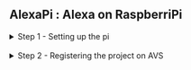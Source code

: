 ## AlexaPi : Alexa on RaspberriPi ##

<details>
  <summary>Step 1 - Setting up the pi</summary>
  <br />
   1) Copy the contents of the setup folder onto your desktop <br />
   2) Install etcher into your pc <br />
   3) Burn Raspian.img to the given sd card using etcher <br />
   4) insert the sd card into the raspberry pi <br />
   5) Poweron the rpi <br />
  </details>
  <br />
<details>
  <summary>Step 2 - Registering the project on AVS</summary>
  <br />
  1) Create an amazon developers account at  https://developer.amazon.com <br />
  2) Click the ALEXA VOICE SERVICE button <br />
  3) Click the GET STARTED button, then click the CREATE PRODUCT button. <br />
  4) Fill in Product Information
          4.1) Product Name: Use AVS Tutorials Project. <br />
          4.2) Product ID: Use PrototypePi. No spaces are allowed for the Product ID field. <br />
          4.3) Select Alexa-Enabled Device for Please Select Your Product Type. Select No for Will your device use a companion app? <br />
          4.4) Choose Other for Product Category and write Prototype in the (please specify) and Brief product description field. <br />
          4.5) Select Hands-free for How will users interact with your product? <br />
          4.6) Skip the Upload an image step. This is not required for prototyping. <br />
          4.7) Select No for Do you intend to distribute this product commercially? <br />
          4.8) Select No for Is this a children’s product or is it otherwise directed to children younger than 13 years old? <br />
          4.9) Click NEXT to continue. <br />

  </details>



